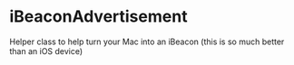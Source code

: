 iBeaconAdvertisement
====================

Helper class to help turn your Mac into an iBeacon (this is so much better than an iOS device)
